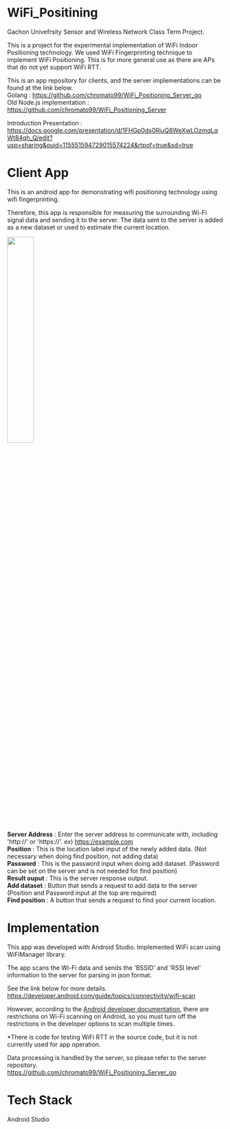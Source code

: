# WiFi_Positining

Gachon Univefrsity Sensor and Wireless Network Class Term Project.
 
This is a project for the experimental implementation of WiFi Indoor Positioning technology. We used WiFi Fingerprinting technique to implement WiFi Positioning. This is for more general use as there are APs that do not yet support WiFi RTT.

This is an app repository for clients, and the server implementations can be found at the link below.<br>
Golang : https://github.com/chromato99/WiFi_Positioning_Server_go<br>
Old Node.js implementation : https://github.com/chromato99/WiFi_Positioning_Server


Introduction Presentation : https://docs.google.com/presentation/d/1FHGp0ds0RjuQ8WeXwLOzmqLqWt84qh_Q/edit?usp=sharing&ouid=115551594729015574224&rtpof=true&sd=true

# Client App

This is an android app for demonstrating wifi positioning technology using wifi fingerprinting.

Therefore, this app is responsible for measuring the surrounding Wi-Fi signal data and sending it to the server. The data sent to the server is added as a new dataset or used to estimate the current location.

<img src="https://user-images.githubusercontent.com/20539422/177817563-bc69ceab-beda-4e3c-9681-8c8769068ee3.png" width=35% height=35%>

<b>Server Address</b> : Enter the server address to communicate with, including 'http://' or 'https://'. ex) https://example.com<br>
<b>Position</b> : This is the location label input of the newly added data. (Not necessary when doing find position, not adding data)<br>
<b>Password</b> : This is the password input when doing add dataset. (Password can be set on the server and is not needed for find position)<br>
<b>Result ouput</b> : This is the server response output.<br>
<b>Add dataset</b> : Button that sends a request to add data to the server (Position and Password input at the top are required)<br>
<b>Find position</b> : A button that sends a request to find your current location.

# Implementation

This app was developed with Android Studio.
Implemented WiFi scan using WiFiManager library. 

The app scans the Wi-Fi data and sends the 'BSSID' and 'RSSI level' information to the server for parsing in json format.

See the link below for more details.<br>
https://developer.android.com/guide/topics/connectivity/wifi-scan

However, according to the [Android developer documentation](https://developer.android.com/guide/topics/connectivity/wifi-scan#wifi-scan-throttling), there are restrictions on Wi-Fi scanning on Android, so you must turn off the restrictions in the developer options to scan multiple times.

*There is code for testing WiFi RTT in the source code, but it is not currently used for app operation.

Data processing is handled by the server, so please refer to the server repository.<br>
https://github.com/chromato99/WiFi_Positioning_Server_go

# Tech Stack

Android Studio
